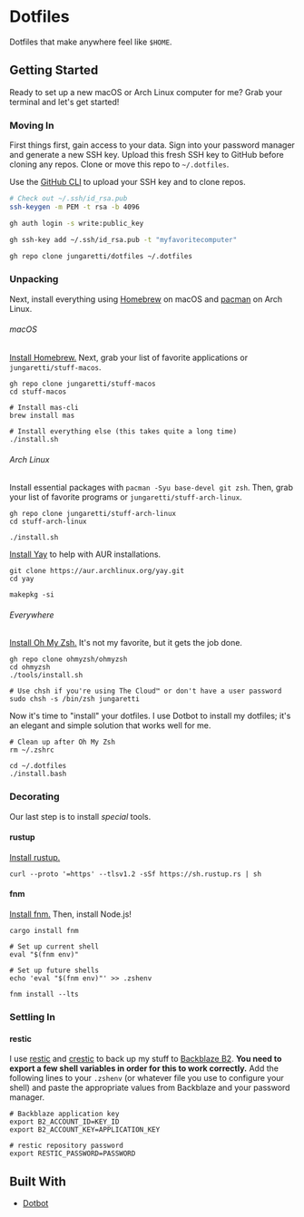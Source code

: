 # Dotfiles

Dotfiles that make anywhere feel like `$HOME`.

## Getting Started

Ready to set up a new macOS or Arch Linux computer for me? Grab your terminal and let's get started!

### Moving In

First things first, gain access to your data. Sign into your password manager and generate a new SSH key. Upload this fresh SSH key to GitHub before cloning any repos. Clone or move this repo to `~/.dotfiles`.

Use the [GitHub CLI](https://cli.github.com/manual/) to upload your SSH key and to clone repos.

```bash
# Check out ~/.ssh/id_rsa.pub
ssh-keygen -m PEM -t rsa -b 4096

gh auth login -s write:public_key

gh ssh-key add ~/.ssh/id_rsa.pub -t "myfavoritecomputer"

gh repo clone jungaretti/dotfiles ~/.dotfiles
```

### Unpacking

Next, install everything using [Homebrew](https://github.com/Homebrew/brew) on macOS and [pacman](https://wiki.archlinux.org/index.php/Pacman) on Arch Linux.

###### macOS

[Install Homebrew.](https://brew.sh/) Next, grab your list of favorite applications or `jungaretti/stuff-macos`.

```shell
gh repo clone jungaretti/stuff-macos
cd stuff-macos

# Install mas-cli
brew install mas

# Install everything else (this takes quite a long time)
./install.sh
```

###### Arch Linux

Install essential packages with `pacman -Syu base-devel git zsh`. Then, grab your list of favorite programs or `jungaretti/stuff-arch-linux`.

```shell
gh repo clone jungaretti/stuff-arch-linux
cd stuff-arch-linux

./install.sh
```

[Install Yay](https://github.com/Jguer/yay) to help with AUR installations.

```shell
git clone https://aur.archlinux.org/yay.git
cd yay

makepkg -si
```

###### Everywhere

[Install Oh My Zsh.](https://ohmyz.sh/) It's not my favorite, but it gets the job done.

```shell
gh repo clone ohmyzsh/ohmyzsh
cd ohmyzsh
./tools/install.sh

# Use chsh if you're using The Cloud™ or don't have a user password
sudo chsh -s /bin/zsh jungaretti
```

Now it's time to "install" your dotfiles. I use Dotbot to install my dotfiles; it's an elegant and simple solution that works well for me.

```shell
# Clean up after Oh My Zsh
rm ~/.zshrc

cd ~/.dotfiles
./install.bash
```

### Decorating

Our last step is to install _special_ tools.

#### rustup

[Install rustup.](https://rustup.rs/)

```shell
curl --proto '=https' --tlsv1.2 -sSf https://sh.rustup.rs | sh
```

#### fnm

[Install fnm.](https://github.com/Schniz/fnm) Then, install Node.js!

```shell
cargo install fnm

# Set up current shell
eval "$(fnm env)"

# Set up future shells
echo 'eval "$(fnm env)"' >> .zshenv

fnm install --lts
```

### Settling In

#### restic

I use [restic](https://github.com/restic/restic) and [crestic](https://github.com/nils-werner/crestic) to back up my stuff to [Backblaze B2](https://www.backblaze.com/b2/cloud-storage.html). **You need to export a few shell variables in order for this to work correctly.** Add the following lines to your `.zshenv` (or whatever file you use to configure your shell) and paste the appropriate values from Backblaze and your password manager.

```
# Backblaze application key
export B2_ACCOUNT_ID=KEY_ID
export B2_ACCOUNT_KEY=APPLICATION_KEY

# restic repository password
export RESTIC_PASSWORD=PASSWORD
```

## Built With

- [Dotbot](https://github.com/anishathalye/dotbot)
